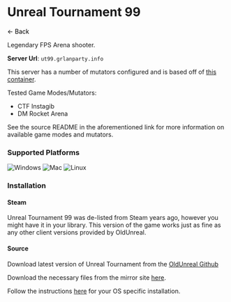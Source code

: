 # Unreal Tournament 99
<a href="javascript:history.back()" style="text-decoration: none; color: black;">&#8592; Back</a>

Legendary FPS Arena shooter.

**Server Url**: `ut99.grlanparty.info`

This server has a number of mutators configured and is based off of [this container](https://github.com/Roemer/ut99-server). 

Tested Game Modes/Mutators:
- CTF Instagib
- DM Rocket Arena

See the source README in the aforementioned link for more information on available game modes and mutators.

### Supported Platforms
![Windows](https://img.icons8.com/color/48/000000/windows-10.png) ![Mac](https://img.icons8.com/color/48/000000/mac-os.png) ![Linux](https://img.icons8.com/color/48/000000/linux.png)

### Installation

#### Steam
Unreal Tournament 99 was de-listed from Steam years ago, however you might have it in your library. This version
of the game works just as fine as any other client versions provided by OldUnreal.

#### Source
Download latest version of Unreal Tournament from the [OldUnreal Github](https://github.com/OldUnreal/UnrealTournamentPatches/releases)

Download the necessary files from the mirror site [here](https://grlanparty.info/assets/Maps-Music-Sounds-Textures.zip).

Follow the instructions [here](https://github.com/OldUnreal/UnrealTournamentPatches/blob/master/README.md) for your OS specific installation.
